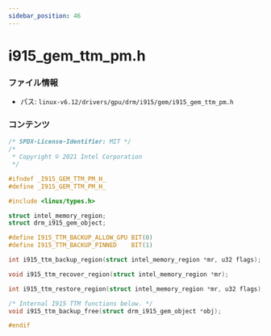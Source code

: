 ```yaml
---
sidebar_position: 46
---
```

# i915_gem_ttm_pm.h

### ファイル情報

- パス: `linux-v6.12/drivers/gpu/drm/i915/gem/i915_gem_ttm_pm.h`

### コンテンツ

```h
/* SPDX-License-Identifier: MIT */
/*
 * Copyright © 2021 Intel Corporation
 */

#ifndef _I915_GEM_TTM_PM_H_
#define _I915_GEM_TTM_PM_H_

#include <linux/types.h>

struct intel_memory_region;
struct drm_i915_gem_object;

#define I915_TTM_BACKUP_ALLOW_GPU BIT(0)
#define I915_TTM_BACKUP_PINNED    BIT(1)

int i915_ttm_backup_region(struct intel_memory_region *mr, u32 flags);

void i915_ttm_recover_region(struct intel_memory_region *mr);

int i915_ttm_restore_region(struct intel_memory_region *mr, u32 flags);

/* Internal I915 TTM functions below. */
void i915_ttm_backup_free(struct drm_i915_gem_object *obj);

#endif

```
